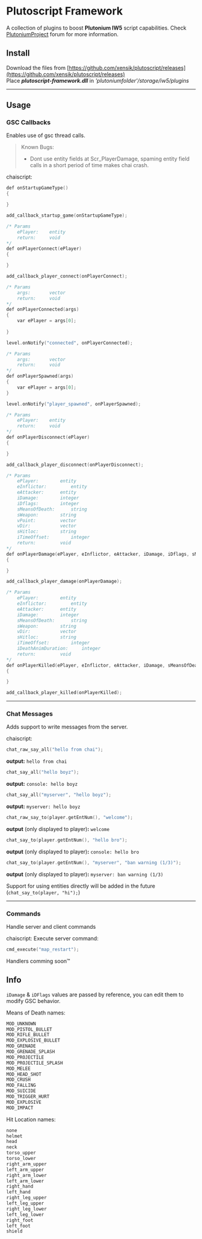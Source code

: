 ﻿# Plutoscript Framework

A collection of plugins to boost  **Plutonium IW5** script capabilities. Check [PlutoniumProject](https://forum.plutonium.pw/) forum for more information.

## Install
Download the files from [https://github.com/xensik/plutoscript/releases](https://github.com/xensik/plutoscript/releases)  
Place _**plutoscript-framework.dll**_ in _'plutoniumfolder'/storage/iw5/plugins_

___
## Usage

### GSC Callbacks

Enables use of gsc thread calls.

> Known Bugs:
>- Dont use entity fields at Scr_PlayerDamage, spaming entity field calls in a short period of time makes chai crash.

chaiscript:
``` cpp
def onStartupGameType()
{

}

add_callback_startup_game(onStartupGameType);
```
``` cpp
/* Params
	ePlayer: 	entity
	return: 	void
*/
def onPlayerConnect(ePlayer)
{

}

add_callback_player_connect(onPlayerConnect);
```
``` cpp
/* Params
	args: 		vector
	return: 	void
*/
def onPlayerConnected(args)
{
	var ePlayer = args[0];
	
}

level.onNotify("connected", onPlayerConnected);
```
``` cpp
/* Params
	args: 		vector
	return: 	void
*/
def onPlayerSpawned(args)
{
	var ePlayer = args[0];
}

level.onNotify("player_spawned", onPlayerSpawned);
```
``` cpp
/* Params
	ePlayer: 	entity
	return: 	void
*/
def onPlayerDisconnect(ePlayer)
{

}

add_callback_player_disconnect(onPlayerDisconnect);
```
``` cpp
/* Params
	ePlayer:		entity
	eInflictor: 		entity
	eAttacker:		entity
	iDamage:		integer
	iDflags:		integer
	sMeansOfDeath:		string
	sWeapon:		string
	vPoint:			vector
	vDir:			vector
	sHitloc:		string
	iTimeOffset:		integer
	return:			void
*/
def onPlayerDamage(ePlayer, eInflictor, eAttacker, iDamage, iDflags, sMeansOfDeath, sWeapon, vPoint, vDir, sHitloc, iTimeOffset)
{

}

add_callback_player_damage(onPlayerDamage);
```
``` cpp
/* Params
	ePlayer:		entity
	eInflictor: 		entity
	eAttacker:		entity
	iDamage:		integer
	sMeansOfDeath:		string
	sWeapon:		string
	vDir:			vector
	sHitloc:		string
	iTimeOffset:		integer
	iDeathAnimDuration: 	integer
	return:			void
*/
def onPlayerKilled(ePlayer, eInflictor, eAttacker, iDamage, sMeansOfDeath, sWeapon, vDir, sHitloc, iTimeOffset, iDeathAnimDuration)
{

}

add_callback_player_killed(onPlayerKilled);
```

____
### Chat Messages

Adds support to write messages from the server.

chaiscript:
```cpp
chat_raw_say_all("hello from chai");
```
**output:** ``hello from chai``
```cpp
chat_say_all("hello boyz");
```
**output:** ``console: hello boyz``
```cpp
chat_say_all("myserver", "hello boyz");
```
**output:** ``myserver: hello boyz``
```cpp
chat_raw_say_to(player.getEntNum(), "welcome");
```
**output** (only displayed to player)**:** ``welcome`` 
```cpp
chat_say_to(player.getEntNum(), "hello bro");
```
**output** (only displayed to player)**:** ``console: hello bro``
```cpp
chat_say_to(player.getEntNum(), "myserver", "ban warning (1/3)");
```
**output** (only displayed to player)**:** ``myserver: ban warning (1/3)`` 

Support for using entities directly will be added in the future (``chat_say_to(player, "hi");``)

____
### Commands
Handle server and client commands

chaiscript:
Execute server command:
```cpp
cmd_execute("map_restart");
```

Handlers comming soon™



## Info

``iDamage`` & ``iDFlags`` values are passed by reference, you can edit them to modify GSC behavior.

Means of Death names:
```cpp
MOD_UNKNOWN
MOD_PISTOL_BULLET
MOD_RIFLE_BULLET
MOD_EXPLOSIVE_BULLET
MOD_GRENADE
MOD_GRENADE_SPLASH
MOD_PROJECTILE
MOD_PROJECTILE_SPLASH
MOD_MELEE
MOD_HEAD_SHOT
MOD_CRUSH
MOD_FALLING
MOD_SUICIDE
MOD_TRIGGER_HURT
MOD_EXPLOSIVE
MOD_IMPACT
```
Hit Location names: 
```cpp
none
helmet
head
neck
torso_upper
torso_lower
right_arm_upper
left_arm_upper
right_arm_lower
left_arm_lower
right_hand
left_hand
right_leg_upper
left_leg_upper
right_leg_lower
left_leg_lower
right_foot
left_foot
shield
```
